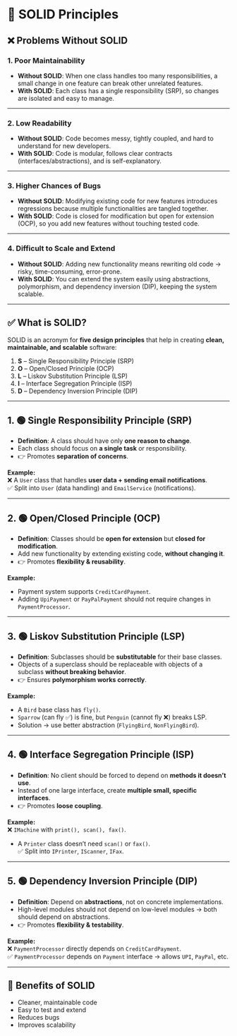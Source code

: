 # 🚀 SOLID Principles

## ❌ Problems Without SOLID

### 1. Poor **Maintainability**
- **Without SOLID**: When one class handles too many responsibilities, a small change in one feature can break other unrelated features.
- **With SOLID**: Each class has a single responsibility (SRP), so changes are isolated and easy to manage.

---

### 2. Low **Readability**
- **Without SOLID**: Code becomes messy, tightly coupled, and hard to understand for new developers.
- **With SOLID**: Code is modular, follows clear contracts (interfaces/abstractions), and is self-explanatory.

---

### 3. Higher Chances of **Bugs**
- **Without SOLID**: Modifying existing code for new features introduces regressions because multiple functionalities are tangled together.
- **With SOLID**: Code is closed for modification but open for extension (OCP), so you add new features without touching tested code.

---

### 4. Difficult to **Scale and Extend**
- **Without SOLID**: Adding new functionality means rewriting old code → risky, time-consuming, error-prone.
- **With SOLID**: You can extend the system easily using abstractions, polymorphism, and dependency inversion (DIP), keeping the system scalable.

---

## ✅ What is SOLID?
SOLID is an acronym for **five design principles** that help in creating **clean, maintainable, and scalable** software:

1. **S** – Single Responsibility Principle (SRP)
2. **O** – Open/Closed Principle (OCP)
3. **L** – Liskov Substitution Principle (LSP)
4. **I** – Interface Segregation Principle (ISP)
5. **D** – Dependency Inversion Principle (DIP)

---

## 1. 🟢 Single Responsibility Principle (SRP)
- **Definition**: A class should have only **one reason to change**.
- Each class should focus on **a single task** or responsibility.
- 👉 Promotes **separation of concerns**.

**Example:**  
❌ A `User` class that handles **user data + sending email notifications**.  
✅ Split into `User` (data handling) and `EmailService` (notifications).

---

## 2. 🟢 Open/Closed Principle (OCP)
- **Definition**: Classes should be **open for extension** but **closed for modification**.
- Add new functionality by extending existing code, **without changing it**.
- 👉 Promotes **flexibility & reusability**.

**Example:**
- Payment system supports `CreditCardPayment`.
- Adding `UpiPayment` or `PayPalPayment` should not require changes in `PaymentProcessor`.

---

## 3. 🟢 Liskov Substitution Principle (LSP)
- **Definition**: Subclasses should be **substitutable** for their base classes.
- Objects of a superclass should be replaceable with objects of a subclass **without breaking behavior**.
- 👉 Ensures **polymorphism works correctly**.

**Example:**
- A `Bird` base class has `fly()`.
- `Sparrow` (can fly ✅) is fine, but `Penguin` (cannot fly ❌) breaks LSP.
- Solution → use better abstraction (`FlyingBird`, `NonFlyingBird`).

---

## 4. 🟢 Interface Segregation Principle (ISP)
- **Definition**: No client should be forced to depend on **methods it doesn’t use**.
- Instead of one large interface, create **multiple small, specific interfaces**.
- 👉 Promotes **loose coupling**.

**Example:**  
❌ `IMachine` with `print(), scan(), fax()`.
- A `Printer` class doesn’t need `scan()` or `fax()`.  
  ✅ Split into `IPrinter`, `IScanner`, `IFax`.

---

## 5. 🟢 Dependency Inversion Principle (DIP)
- **Definition**: Depend on **abstractions**, not on concrete implementations.
- High-level modules should not depend on low-level modules → both should depend on abstractions.
- 👉 Promotes **flexibility & testability**.

**Example:**  
❌ `PaymentProcessor` directly depends on `CreditCardPayment`.  
✅ `PaymentProcessor` depends on `Payment` interface → allows `UPI`, `PayPal`, etc.

---

## 🎯 Benefits of SOLID
- Cleaner, maintainable code
- Easy to test and extend
- Reduces bugs
- Improves scalability  
